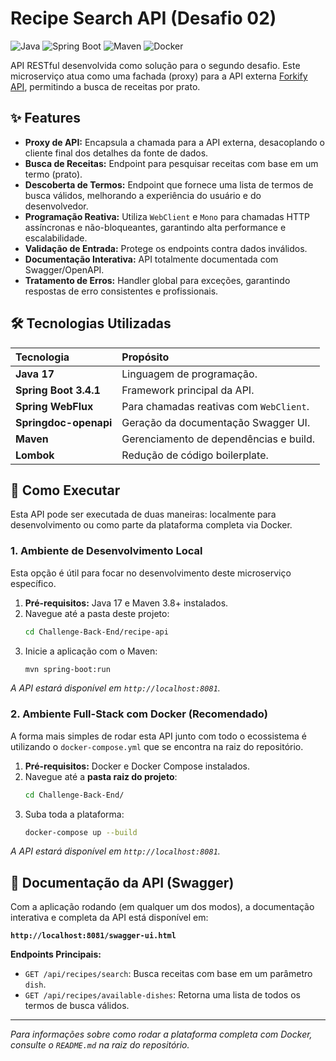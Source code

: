 # Recipe Search API (Desafio 02)

![Java](https://img.shields.io/badge/Java-17-blue?logo=java&logoColor=white) ![Spring Boot](https://img.shields.io/badge/Spring_Boot-3.4.1-green?logo=spring&logoColor=white) ![Maven](https://img.shields.io/badge/Maven-4.0-red?logo=apache-maven&logoColor=white) ![Docker](https://img.shields.io/badge/Docker-20.10-blue?logo=docker&logoColor=white)

API RESTful desenvolvida como solução para o segundo desafio. Este microserviço atua como uma fachada (proxy) para a API externa [Forkify API](https://forkify-api.herokuapp.com/), permitindo a busca de receitas por prato.

## ✨ Features

- **Proxy de API:** Encapsula a chamada para a API externa, desacoplando o cliente final dos detalhes da fonte de dados.
- **Busca de Receitas:** Endpoint para pesquisar receitas com base em um termo (prato).
- **Descoberta de Termos:** Endpoint que fornece uma lista de termos de busca válidos, melhorando a experiência do usuário e do desenvolvedor.
- **Programação Reativa:** Utiliza `WebClient` e `Mono` para chamadas HTTP assíncronas e não-bloqueantes, garantindo alta performance e escalabilidade.
- **Validação de Entrada:** Protege os endpoints contra dados inválidos.
- **Documentação Interativa:** API totalmente documentada com Swagger/OpenAPI.
- **Tratamento de Erros:** Handler global para exceções, garantindo respostas de erro consistentes e profissionais.

## 🛠️ Tecnologias Utilizadas

| Tecnologia            | Propósito                               |
| :-------------------- | :-------------------------------------- |
| **Java 17**           | Linguagem de programação.               |
| **Spring Boot 3.4.1** | Framework principal da API.             |
| **Spring WebFlux**    | Para chamadas reativas com `WebClient`. |
| **Springdoc-openapi** | Geração da documentação Swagger UI.     |
| **Maven**             | Gerenciamento de dependências e build.  |
| **Lombok**            | Redução de código boilerplate.          |

## 🚀 Como Executar

Esta API pode ser executada de duas maneiras: localmente para desenvolvimento ou como parte da plataforma completa via Docker.

### 1. Ambiente de Desenvolvimento Local

Esta opção é útil para focar no desenvolvimento deste microserviço específico.

1.  **Pré-requisitos:** Java 17 e Maven 3.8+ instalados.
2.  Navegue até a pasta deste projeto:
    ```bash
    cd Challenge-Back-End/recipe-api
    ```
3.  Inicie a aplicação com o Maven:
    ```bash
    mvn spring-boot:run
    ```

_A API estará disponível em `http://localhost:8081`._

### 2. Ambiente Full-Stack com Docker (Recomendado)

A forma mais simples de rodar esta API junto com todo o ecossistema é utilizando o `docker-compose.yml` que se encontra na raiz do repositório.

1.  **Pré-requisitos:** Docker e Docker Compose instalados.
2.  Navegue até a **pasta raiz do projeto**:
    ```bash
    cd Challenge-Back-End/
    ```
3.  Suba toda a plataforma:
    ```bash
    docker-compose up --build
    ```

_A API estará disponível em `http://localhost:8081`._

## 📡 Documentação da API (Swagger)

Com a aplicação rodando (em qualquer um dos modos), a documentação interativa e completa da API está disponível em:

**`http://localhost:8081/swagger-ui.html`**

**Endpoints Principais:**

- `GET /api/recipes/search`: Busca receitas com base em um parâmetro `dish`.
- `GET /api/recipes/available-dishes`: Retorna uma lista de todos os termos de busca válidos.

---

_Para informações sobre como rodar a plataforma completa com Docker, consulte o `README.md` na raiz do repositório._
